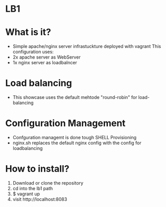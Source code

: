 # LB1
# What is it?
* Simple apache/nginx server infrastuckture deployed with vagrant
This configuration uses:
* 2x apache server as WebServer
* 1x nginx server as loadbalncer
# Load balancing
* This showcase uses the default mehtode "round-robin" for load-balancing
# Configuration Management
* Confguration managemt is done tough SHELL Provisioning
* nginx.sh replaces the default nginx config with the config for loadbalancing
# How to install?
1. Download or clone the repository
1. cd into the lb1 path
2. $ vagrant up
1. visit http://localhost:8083